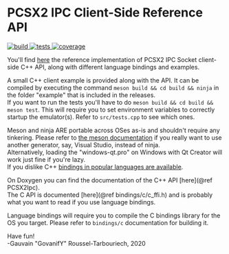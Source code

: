 PCSX2 IPC Client-Side Reference API
======

[![build](https://img.shields.io/jenkins/build?jobUrl=https%3A%2F%2Fci.govanify.com%2Fjob%2Fgovanify%2Fjob%2Fpine%2Fjob%2Fmaster)
![tests](https://img.shields.io/jenkins/tests?compact_message&jobUrl=https%3A%2F%2Fci.govanify.com%2Fjob%2Fgovanify%2Fjob%2Fpine%2Fjob%2Fmaster%2F)
![coverage](https://img.shields.io/jenkins/coverage/api?jobUrl=https%3A%2F%2Fci.govanify.com%2Fjob%2Fgovanify%2Fjob%2Fpine%2Fjob%2Fmaster%2F)
](https://ci.govanify.com/blue/organizations/jenkins/govanify%2Fpine/activity?branch=master)

You'll find [here](https://code.govanify.com/govanify/pine/)
the reference implementation of PCSX2 IPC Socket client-side C++ API, along with
different language bindings and examples.    

A small C++ client example is provided along with the API. It can be compiled
by executing the command `meson build && cd build && ninja` in the folder
"example" that is included in the releases.  
If you want to run the tests you'll have to do 
`meson build && cd build && meson test`. This will require you to set
environment variables to correctly startup the emulator(s). Refer to `src/tests.cpp`
to see which ones.

Meson and ninja ARE portable across OSes as-is and shouldn't require any tinkering. Please
refer to [the meson documentation](https://mesonbuild.com/Using-with-Visual-Studio.html) 
if you really want to use another generator, say, Visual Studio, instead of ninja.   
Alternatively, loading the "windows-qt.pro" on Windows with Qt Creator will work just fine if you're lazy.  
If you dislike C++
[bindings in popular languages are
available](https://code.govanify.com/govanify/pine/src/branch/master/bindings/).

On Doxygen you can find the documentation of the C++ API [here](@ref PCSX2Ipc).  
The C API is documented [here](@ref bindings/c/c_ffi.h) and is probably what you
want to read if you use language bindings.

Language bindings will require you to compile the C bindings library for the OS
you target. Please refer to `bindings/c` documentation for building it.

Have fun!  
-Gauvain "GovanifY" Roussel-Tarbouriech, 2020
